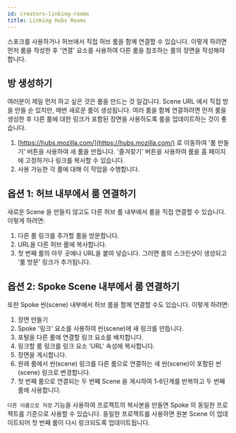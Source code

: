 ```yaml
---
id: creators-linking-rooms
title: Linking Hubs Rooms 
---
```

스포크를 사용하거나 허브에서 직접 허브 룸을 함께 연결할 수 있습니다. 이렇게 하려면 먼저 룸을 작성한 후 '연결' 요소를 사용하여 다른 룸을 참조하는 룸의 장면을 작성해야 합니다.

## 방 생성하기

여러분이 제일 먼저 하고 싶은 것은 룸을 만드는 것 일겁니다. Scene URL 에서 직접 방을 만들 순 있지만, 매번 새로운 룸이 생성됩니다.
여러 룸을 함께 연결하려면 먼저 룸을 생성한 후 다른 룸에 대한 링크가 포함된 장면을 사용하도록 룸을 업데이트하는 것이 좋습니다.

1. [https://hubs.mozilla.com/](https://hubs.mozilla.com/) 로 이동하여 '룸 만들기' 버튼을 사용하여 새 룸을 만듭니다.
   '즐겨찾기' 버튼을 사용하여 룸을 홈 페이지에 고정하거나 링크를 복사할 수 있습니다.
2. 사용 가능한 각 룸에 대해 이 작업을 수행합니다.

## 옵션 1: 허브 내부에서 룸 연결하기
새로운 Scene 을 만들지 않고도 다른 허브 룸 내부에서 룸을 직접 연결할 수 있습니다. 이렇게 하려면:
1. 다른 룸 링크를 추가할 룸을 방문합니다.
2. URL을 다른 허브 룸에 복사합니다.
3. 첫 번째 룸의 아무 곳에나 URL을 붙여 넣습니다. 그러면 룸의 스크린샷이 생성되고 '룸 방문' 링크가 추가됩니다.

## 옵션 2: Spoke Scene 내부에서 룸 연결하기
또한 Spoke 씬(scene) 내부에서 허브 룸을 함께 연결할 수도 있습니다. 이렇게 하려면:

1. 장면 만들기
2. Spoke '링크' 요소를 사용하여 씬(scene)에 새 링크를 만듭니다.
3. 포털을 다른 룸에 연결할 링크 요소를 배치합니다.
4. 링크할 룸 링크를 링크 요소 'URL' 속성에 복사합니다.
5. 장면을 게시합니다.
6. 원래 룸에서 씬(scene) 링크를 다른 룸으로 연결하는 새 씬(scene)이 포함된 씬(scene) 링크로 변경합니다.
7. 첫 번째 룸으로 연결되는 두 번째 Scene 을 게시하여 1-6단계를 반복하고 두 번째 룸에 사용합니다.

`다른 이름으로 저장` 기능을 사용하여 프로젝트의 복사본을 만들면 Spoke 의 동일한 프로젝트를 기준으로 사용할 수 있습니다. 동일한 프로젝트를 사용하면 원본 Scene 이 업데이트되어 첫 번째 룸이 다시 링크되도록 업데이트됩니다.

